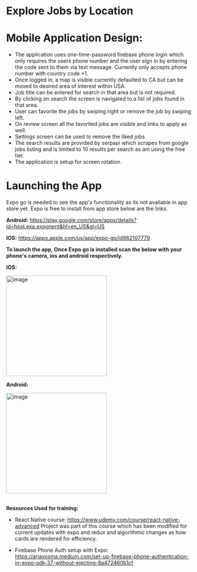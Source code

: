 # Explore Jobs by Location

# Mobile Application Design:

- The application uses one-time-password firebase phone login which only requires the users phone number and the user sign in by entering the code sent to them via text message. Currently only accepts phone number with country code +1.
- Once logged in, a map is visible currently defaulted to CA but can be moved to desired area of interest within USA.
- Job title can be entered for search in that area but is not required.
- By clicking on search the screen is navigated to a list of jobs found in that area.
- User can favorite the jobs by swiping right or remove the job by swiping left.
- On review screen all the favorited jobs are visible and links to apply as well.
- Settings screen can be used to remove the liked jobs.
- The search results are provided by serpapi which scrapes from google jobs listing and is limited to 10 results per search as am using the free tier.
- The application is setup for screen rotation.

# Launching the App

Expo go is needed to see the app's functionality as its not available in app store yet. Expo is free to install from app store below are the links.

**Android:** https://play.google.com/store/apps/details?id=host.exp.exponent&hl=en_US&gl=US

**IOS:** https://apps.apple.com/us/app/expo-go/id982107779

**To launch the app, Once Expo go is installed scan the below with your phone's camera, ios and android respectively.**

**IOS:**

<img width="271" alt="image" src="https://github.com/marciamoss/explorejobs/assets/45056799/9123b258-d6e6-402a-914c-a80049555438">


**Android:**

<img width="271" alt="image" src="https://github.com/marciamoss/explorejobs/assets/45056799/99e9c334-07ef-45cb-9176-a816603371ac"><br/><br/>

**Resources Used for training:**
- React Native course: https://www.udemy.com/course/react-native-advanced
Project was part of this course which has been modified for current updates with expo and redux and algorithmic changes as how cards are rendered for efficiency.

- Firebase Phone Auth setup with Expo:
https://arjayosma.medium.com/set-up-firebase-phone-authentication-in-expo-sdk-37-without-ejecting-8a472460b1cf

